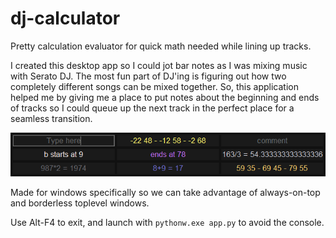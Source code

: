 dj-calculator
=============

Pretty calculation evaluator for quick math needed while lining up tracks.

I created this desktop app so I could jot bar notes as I was mixing music with Serato DJ.
The most fun part of DJ'ing is figuring out how two completely different songs can be mixed together.
So, this application helped me by giving me a place to put notes about the beginning and
ends of tracks so I could queue up the next track in the perfect place for a seamless transition.

![Screenshot](screenshots/dj-calculator-v1-3-rows-3-columns.png)

Made for windows specifically so we can take advantage of always-on-top and borderless toplevel windows.

Use Alt-F4 to exit, and launch with `pythonw.exe app.py` to avoid the console.
